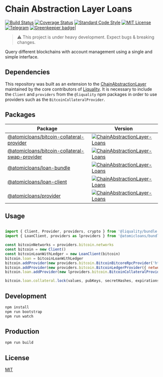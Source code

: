 # Chain Abstraction Layer Loans

[![Build Status](https://travis-ci.org/AtomicLoans/chainabstractionlayer-loans.svg?branch=master)](https://travis-ci.org/AtomicLoans/chainabstractionlayer-loans)
[![Coverage Status](https://coveralls.io/repos/github/AtomicLoans/chainabstractionlayer-loans/badge.svg?branch=add-travis)](https://coveralls.io/github/AtomicLoans/chainabstractionlayer-loans?branch=add-travis)
[![Standard Code Style](https://img.shields.io/badge/codestyle-standard-brightgreen.svg)](https://github.com/standard/standard)
[![MIT License](https://img.shields.io/badge/license-MIT-brightgreen.svg)](./LICENSE.md)
[![Telegram](https://img.shields.io/badge/chat-on%20telegram-blue.svg)](https://t.me/Atomic_Loans)
[![Greenkeeper badge](https://badges.greenkeeper.io/AtomicLoans/chainabstractionlayer-loans.svg)](https://greenkeeper.io/)|

> :warning: This project is under heavy development. Expect bugs & breaking changes.

Query different blockchains with account management using a single and simple interface.

## Dependencies

This repository was built as an extension to the [ChainAbstractionLayer](https://github.com/liquality/chainabstractionlayer) maintained by the core contributors of [Liquality](https://liquality.io). It is necessary to include the `Client` and `providers` from the `@liquality` npm packages in order to use providers such as the `BitcoinCollateralProvider`. 

## Packages

|Package|Version|
|---|---|
|[@atomicloans/bitcoin-collateral-provider](./packages/bitcoin-collateral-provider)|[![ChainAbstractionLayer-Loans](https://img.shields.io/npm/v/@atomicloans/bitcoin-collateral-provider.svg)](https://npmjs.com/package/@atomicloans/bitcoin-collateral-provider)|
|[@atomicloans/bitcoin-collateral-swap-provider](./packages/bitcoin-collateral-swap-provider)|[![ChainAbstractionLayer-Loans](https://img.shields.io/npm/v/@atomicloans/bitcoin-collateral-swap-provider.svg)](https://npmjs.com/package/@atomicloans/bitcoin-collateral-swap-provider)|
|[@atomicloans/loan-bundle](./packages/loan-bundle)|[![ChainAbstractionLayer-Loans](https://img.shields.io/npm/v/@atomicloans/loan-bundle.svg)](https://npmjs.com/package/@atomicloans/loan-bundle)|
|[@atomicloans/loan-client](./packages/loan-client)|[![ChainAbstractionLayer-Loans](https://img.shields.io/npm/v/@atomicloans/loan-client.svg)](https://npmjs.com/package/@atomicloans/loan-client)|
|[@atomicloans/provider](./packages/provider)|[![ChainAbstractionLayer-Loans](https://img.shields.io/npm/v/@atomicloans/provider.svg)](https://npmjs.com/package/@atomicloans/provider)

## Usage

```javascript

import { Client, Provider, providers, crypto } from '@liquality/bundle'
import { LoanClient, providers as lproviders } from '@atomicloans/bundle'

const bitcoinNetworks = providers.bitcoin.networks
const bitcoin = new Client()
const bitcoinLoanWithLedger = new LoanClient(bitcoin)
bitcoin.loan = bitcoinLoanWithLedger
bitcoin.addProvider(new providers.bitcoin.BitcoinBitcoreRpcProvider('https://liquality.io/bitcointestnetrpc/', 'bitcoin', 'local321'))
bitcoin.addProvider(new providers.bitcoin.BitcoinLedgerProvider({ network: bitcoinNetworks['bitcoin_testnet'], segwit: false }))
bitcoin.loan.addProvider(new lproviders.bitcoin.BitcoinCollateralProvider({ network: bitcoinNetworks[config.bitcoin.network] }, { script: 'p2sh', address: 'p2wpkh'}))

bitcoin.loan.collateral.lock(values, pubKeys, secretHashes, expirations)
```


## Development

```bash
npm install
npm run bootstrap
npm run watch
```


## Production

```bash
npm run build
```


## License

[MIT](./LICENSE.md)
